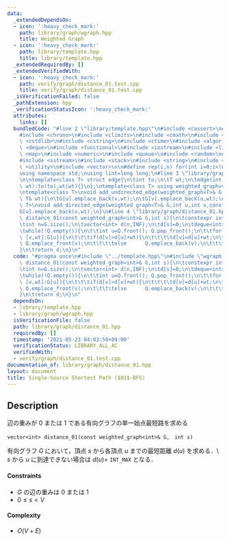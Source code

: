 ```yaml
---
data:
  _extendedDependsOn:
  - icon: ':heavy_check_mark:'
    path: library/graph/wgraph.hpp
    title: Weighted Graph
  - icon: ':heavy_check_mark:'
    path: library/template.hpp
    title: library/template.hpp
  _extendedRequiredBy: []
  _extendedVerifiedWith:
  - icon: ':heavy_check_mark:'
    path: verify/graph/distance_01.test.cpp
    title: verify/graph/distance_01.test.cpp
  _isVerificationFailed: false
  _pathExtension: hpp
  _verificationStatusIcon: ':heavy_check_mark:'
  attributes:
    links: []
  bundledCode: "#line 2 \"library/template.hpp\"\n#include <cassert>\n#include <cctype>\n\
    #include <chrono>\n#include <climits>\n#include <cmath>\n#include <cstdio>\n#include\
    \ <cstdlib>\n#include <cstring>\n#include <ctime>\n#include <algorithm>\n#include\
    \ <deque>\n#include <functional>\n#include <iostream>\n#include <limits>\n#include\
    \ <map>\n#include <numeric>\n#include <queue>\n#include <random>\n#include <set>\n\
    #include <sstream>\n#include <stack>\n#include <string>\n#include <tuple>\n#include\
    \ <utility>\n#include <vector>\n\n#define rep(i,n) for(int i=0;i<(n);i++)\n\n\
    using namespace std;\nusing lint=long long;\n#line 3 \"library/graph/wgraph.hpp\"\
    \n\ntemplate<class T> struct edge{\n\tint to;\n\tT wt;\n\tedge(int to,const T&\
    \ wt):to(to),wt(wt){}\n};\ntemplate<class T> using weighted_graph=vector<vector<edge<T>>>;\n\
    \ntemplate<class T>\nvoid add_undirected_edge(weighted_graph<T>& G,int u,int v,const\
    \ T& wt){\n\tG[u].emplace_back(v,wt);\n\tG[v].emplace_back(u,wt);\n}\n\ntemplate<class\
    \ T>\nvoid add_directed_edge(weighted_graph<T>& G,int u,int v,const T& wt){\n\t\
    G[u].emplace_back(v,wt);\n}\n#line 4 \"library/graph/distance_01.hpp\"\n\nvector<int>\
    \ distance_01(const weighted_graph<int>& G,int s){\n\tconstexpr int INF=INT_MAX;\n\
    \tint n=G.size();\n\tvector<int> d(n,INF);\n\td[s]=0;\n\tdeque<int> Q; Q.emplace_back(s);\n\
    \twhile(!Q.empty()){\n\t\tint u=Q.front(); Q.pop_front();\n\t\tfor(const auto&\
    \ [v,wt]:G[u]){\n\t\t\tif(d[v]>d[u]+wt){\n\t\t\t\td[v]=d[u]+wt;\n\t\t\t\tif(wt==0)\
    \ Q.emplace_front(v);\n\t\t\t\telse      Q.emplace_back(v);\n\t\t\t}\n\t\t}\n\t\
    }\n\treturn d;\n}\n"
  code: "#pragma once\n#include \"../template.hpp\"\n#include \"wgraph.hpp\"\n\nvector<int>\
    \ distance_01(const weighted_graph<int>& G,int s){\n\tconstexpr int INF=INT_MAX;\n\
    \tint n=G.size();\n\tvector<int> d(n,INF);\n\td[s]=0;\n\tdeque<int> Q; Q.emplace_back(s);\n\
    \twhile(!Q.empty()){\n\t\tint u=Q.front(); Q.pop_front();\n\t\tfor(const auto&\
    \ [v,wt]:G[u]){\n\t\t\tif(d[v]>d[u]+wt){\n\t\t\t\td[v]=d[u]+wt;\n\t\t\t\tif(wt==0)\
    \ Q.emplace_front(v);\n\t\t\t\telse      Q.emplace_back(v);\n\t\t\t}\n\t\t}\n\t\
    }\n\treturn d;\n}\n"
  dependsOn:
  - library/template.hpp
  - library/graph/wgraph.hpp
  isVerificationFile: false
  path: library/graph/distance_01.hpp
  requiredBy: []
  timestamp: '2021-05-23 04:03:50+09:00'
  verificationStatus: LIBRARY_ALL_AC
  verifiedWith:
  - verify/graph/distance_01.test.cpp
documentation_of: library/graph/distance_01.hpp
layout: document
title: Single-Source Shortest Path ($01$-BFS)
---
```


## Description
辺の重みが $0$ または $1$ である有向グラフの単一始点最短路を求める
```
vector<int> distance_01(const weighted_graph<int>& G,　int s)
```
有向グラフ $G$ において，頂点 $s$ から各頂点 $u$ までの最短距離 $d(u)$ を求める．\\
$s$ から $u$ に到達できない場合は $d(u)=$ ``INT_MAX`` となる．

#### Constraints
- $G$ の辺の重みは $0$ または $1$
- $0\le s\lt V$

#### Complexity
- $O(V+E)$
